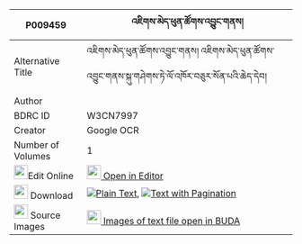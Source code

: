 |P009459|འཇིགས་མེད་ཕུན་ཚོགས་འབྱུང་གནས། 
| --- | --- 
|Alternative Title |འཇིགས་མེད་ཕུན་ཚོགས་འབྱུང་གནས། འཇིགས་མེད་ཕུན་ཚོགས་འབྱུང་གནས་སྐུ་གཤེགས་ཏེ་ལོ་འཁོར་བཅུར་སོན་པའི་ཆེད་དེབ།
|Author | 
|BDRC ID | W3CN7997
|Creator | Google OCR
|Number of Volumes| 1
|<img width="25" src="https://img.icons8.com/color/25/000000/edit-property.png">Edit Online| [<img width="25" src="https://avatars.githubusercontent.com/u/45091458?s=200&v=4"> Open in Editor](http://editor.openpecha.org/P009459)
|<img width="25" src="https://img.icons8.com/fluent/48/000000/download-2.png"/>  Download | [![](https://img.icons8.com/color/20/000000/txt.png)Plain Text](https://github.com/Openpecha/P009459/releases/download/v1/jikme_puntsok_jungne_plain_P009459.zip), [![](https://img.icons8.com/color/20/000000/txt.png)Text with Pagination](https://github.com/Openpecha/P009459/releases/download/v1/jikme_puntsok_jungne_pages_P009459.zip)
|<img width="25" src="https://img.icons8.com/plasticine/100/000000/pictures-folder.png"/>  Source Images | [<img width="25" src="https://library.bdrc.io/icons/BUDA-small.svg"> Images of text file open in BUDA](https://library.bdrc.io/show/bdr:W3CN7997)